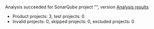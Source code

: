 Analysis succeeded for SonarQube project "", version  [Analysis results](https://sonarcloud.io/dashboard/index/mc-launcher)
- Product projects: 3, test projects: 0
- Invalid projects: 0, skipped projects: 0, excluded projects: 0
